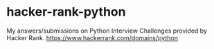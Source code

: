 # hacker-rank-python
My answers/submissions on Python Interview Challenges provided by Hacker Rank. https://www.hackerrank.com/domains/python
